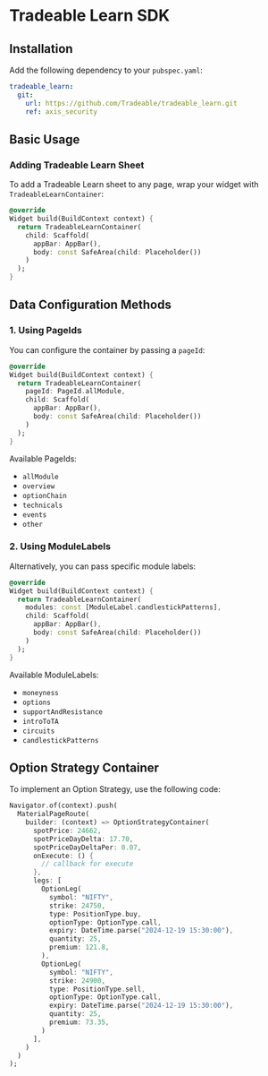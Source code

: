 # Tradeable Learn SDK

## Installation

Add the following dependency to your `pubspec.yaml`:

```yaml
tradeable_learn:
  git:
    url: https://github.com/Tradeable/tradeable_learn.git
    ref: axis_security
```

## Basic Usage

### Adding Tradeable Learn Sheet

To add a Tradeable Learn sheet to any page, wrap your widget with `TradeableLearnContainer`:

```dart
@override
Widget build(BuildContext context) {
  return TradeableLearnContainer(
    child: Scaffold(
      appBar: AppBar(),
      body: const SafeArea(child: Placeholder())
    )
  );
}
```

## Data Configuration Methods

### 1. Using PageIds

You can configure the container by passing a `pageId`:

```dart
@override
Widget build(BuildContext context) {
  return TradeableLearnContainer(
    pageId: PageId.allModule,
    child: Scaffold(
      appBar: AppBar(),
      body: const SafeArea(child: Placeholder())
    )
  );
}
```

Available PageIds:

- `allModule`
- `overview`
- `optionChain`
- `technicals`
- `events`
- `other`

### 2. Using ModuleLabels

Alternatively, you can pass specific module labels:

```dart
@override
Widget build(BuildContext context) {
  return TradeableLearnContainer(
    modules: const [ModuleLabel.candlestickPatterns],
    child: Scaffold(
      appBar: AppBar(),
      body: const SafeArea(child: Placeholder())
    )
  );
}
```

Available ModuleLabels:

- `moneyness`
- `options`
- `supportAndResistance`
- `introToTA`
- `circuits`
- `candlestickPatterns`

## Option Strategy Container

To implement an Option Strategy, use the following code:

```dart
Navigator.of(context).push(
  MaterialPageRoute(
    builder: (context) => OptionStrategyContainer(
      spotPrice: 24662,
      spotPriceDayDelta: 17.70,
      spotPriceDayDeltaPer: 0.07,
      onExecute: () {
        // callback for execute
      },
      legs: [
        OptionLeg(
          symbol: "NIFTY",
          strike: 24750,
          type: PositionType.buy,
          optionType: OptionType.call,
          expiry: DateTime.parse("2024-12-19 15:30:00"),
          quantity: 25,
          premium: 121.8,
        ),
        OptionLeg(
          symbol: "NIFTY",
          strike: 24900,
          type: PositionType.sell,
          optionType: OptionType.call,
          expiry: DateTime.parse("2024-12-19 15:30:00"),
          quantity: 25,
          premium: 73.35,
        )
      ],
    )
  )
);
```
